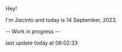 Hey!

I'm Jiacinto and today is 14 September, 2023.

-- Work in progress --

last update today at 06:02:33 